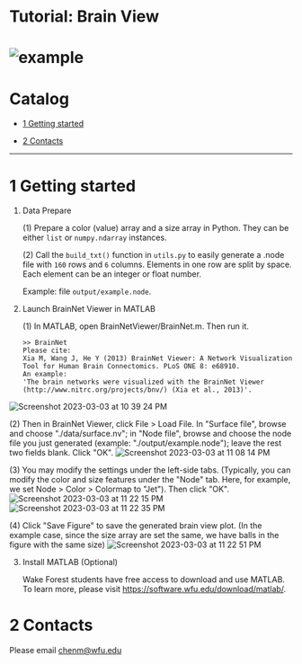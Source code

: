 Tutorial: Brain View
===========================
![example](https://user-images.githubusercontent.com/90367338/222876164-ec73f654-1239-4870-a95b-eb46fa30933f.png)
===========================

# Catalog


* [1 Getting started](#1-getting-started)

* [2 Contacts](#2-contacts)


****


# 1 Getting started

1. Data Prepare

   (1) Prepare a color (value) array and a size array in Python. They can be either `list` or `numpy.ndarray` instances.

   (2) Call the `build_txt()` function in `utils.py` to easily generate a .node file with `160` rows and `6` columns. Elements in one row are split by space. Each element can be an integer or float number.

   Example: file `output/example.node`.

2. Launch BrainNet Viewer in MATLAB

   (1) In MATLAB, open BrainNetViewer/BrainNet.m. Then run it.

   ```shell
   >> BrainNet
   Please cite:
   Xia M, Wang J, He Y (2013) BrainNet Viewer: A Network Visualization Tool for Human Brain Connectomics. PLoS ONE 8: e68910.
   An example:
   'The brain networks were visualized with the BrainNet Viewer (http://www.nitrc.org/projects/bnv/) (Xia et al., 2013)'.
   ```
![Screenshot 2023-03-03 at 10 39 24 PM](https://user-images.githubusercontent.com/90367338/222876172-55e4f318-3795-49a9-90dd-31af9230c395.png)

   (2) Then in BrainNet Viewer, click File > Load File. In "Surface file", browse and choose "./data/surface.nv"; in "Node file", browse and choose the node file you just generated (example: "./output/example.node"); leave the rest two fields blank. Click "OK".
![Screenshot 2023-03-03 at 11 08 14 PM](https://user-images.githubusercontent.com/90367338/222876199-b6aba102-c8a7-4bdd-b01c-169e64af3830.png)

   (3) You may modify the settings under the left-side tabs. (Typically, you can modify the color and size features under the "Node" tab. Here, for example, we set Node > Color > Colormap to "Jet"). Then click "OK".
![Screenshot 2023-03-03 at 11 22 15 PM](https://user-images.githubusercontent.com/90367338/222876218-c797fe79-4fa3-4e95-a142-4add4753e3e9.png)
![Screenshot 2023-03-03 at 11 22 35 PM](https://user-images.githubusercontent.com/90367338/222876222-7ebdaccc-dca6-4815-b8f3-c8c139dc603c.png)

   (4) Click "Save Figure" to save the generated brain view plot. (In the example case, since the size array are set the same, we have balls in the figure with the same size)
![Screenshot 2023-03-03 at 11 22 51 PM](https://user-images.githubusercontent.com/90367338/222876228-18a600bf-c03b-4ca7-87f1-d5a2a4c431a3.png)
 

3. Install MATLAB (Optional)
   
   Wake Forest students have free access to download and use MATLAB. To learn more, please visit https://software.wfu.edu/download/matlab/.


# 2 Contacts


Please email chenm@wfu.edu




